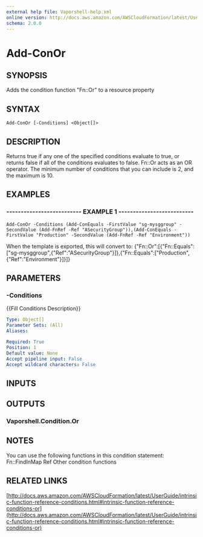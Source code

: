 ```yaml
---
external help file: Vaporshell-help.xml
online version: http://docs.aws.amazon.com/AWSCloudFormation/latest/UserGuide/intrinsic-function-reference-conditions.html#intrinsic-function-reference-conditions-or
schema: 2.0.0
---
```


# Add-ConOr

## SYNOPSIS
Adds the condition function "Fn::Or" to a resource property

## SYNTAX

```
Add-ConOr [-Conditions] <Object[]>
```

## DESCRIPTION
Returns true if any one of the specified conditions evaluate to true, or returns false if all of the conditions evaluates to false.
Fn::Or acts as an OR operator.
The minimum number of conditions that you can include is 2, and the maximum is 10.

## EXAMPLES

### -------------------------- EXAMPLE 1 --------------------------
```
Add-ConOr -Conditions (Add-ConEquals -FirstValue "sg-mysggroup" -SecondValue (Add-FnRef -Ref "ASecurityGroup")),(Add-ConEquals -FirstValue "Production" -SecondValue (Add-FnRef -Ref "Environment"))
```

When the template is exported, this will convert to: {"Fn::Or":\[{"Fn::Equals":\["sg-mysggroup",{"Ref":"ASecurityGroup"}\]},{"Fn::Equals":\["Production",{"Ref":"Environment"}\]}\]}

## PARAMETERS

### -Conditions
{{Fill Conditions Description}}

```yaml
Type: Object[]
Parameter Sets: (All)
Aliases: 

Required: True
Position: 1
Default value: None
Accept pipeline input: False
Accept wildcard characters: False
```

## INPUTS

## OUTPUTS

### Vaporshell.Condition.Or

## NOTES
You can use the following functions in this condition statement:
    Fn::FindInMap
    Ref
    Other condition functions

## RELATED LINKS

[http://docs.aws.amazon.com/AWSCloudFormation/latest/UserGuide/intrinsic-function-reference-conditions.html#intrinsic-function-reference-conditions-or](http://docs.aws.amazon.com/AWSCloudFormation/latest/UserGuide/intrinsic-function-reference-conditions.html#intrinsic-function-reference-conditions-or)

